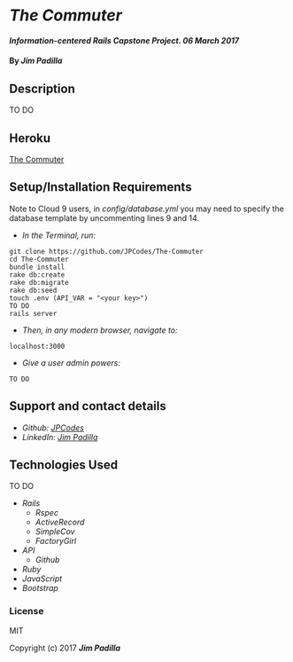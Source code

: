 # _The Commuter_

#### _Information-centered Rails Capstone Project. 06 March 2017_

#### By _**Jim Padilla**_

## Description

TO DO

## Heroku
[The Commuter](https://the-commuter.herokuapp.com/)

## Setup/Installation Requirements
Note to Cloud 9 users, in _config/database.yml_ you may need to specify the database template by uncommenting lines 9 and 14.

* _In the Terminal, run:_
```
git clone https://github.com/JPCodes/The-Commuter
cd The-Commuter
bundle install
rake db:create
rake db:migrate
rake db:seed
touch .env (API_VAR = "<your key>")
TO DO
rails server
```
* _Then, in any modern browser, navigate to:_
```
localhost:3000
```

* _Give a user admin powers:_
```
TO DO
```
## Support and contact details

* _Github: [JPCodes](https://github.com/JPCodes)_
* _LinkedIn: [Jim Padilla](https://www.linkedin.com/in/jpcodes)_

## Technologies Used

TO DO
* _Rails_
  * _Rspec_
  * _ActiveRecord_
  * _SimpleCov_
  * _FactoryGirl_
* _API_
  * _Github_
* _Ruby_
* _JavaScript_
* _Bootstrap_

### License

MIT

Copyright (c) 2017 **_Jim Padilla_**

